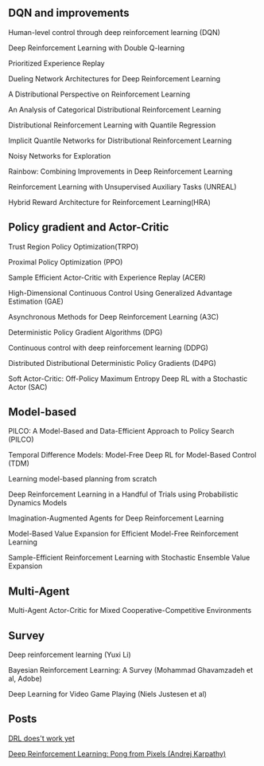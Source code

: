## DQN and improvements

Human-level control through deep reinforcement learning (DQN)

Deep Reinforcement Learning with Double Q-learning

Prioritized Experience Replay

Dueling Network Architectures for Deep Reinforcement Learning

A Distributional Perspective on Reinforcement Learning

An Analysis of Categorical Distributional Reinforcement Learning

Distributional Reinforcement Learning with Quantile Regression

Implicit Quantile Networks for Distributional Reinforcement Learning

Noisy Networks for Exploration

Rainbow: Combining Improvements in Deep Reinforcement Learning

Reinforcement Learning with Unsupervised Auxiliary Tasks (UNREAL)

Hybrid Reward Architecture for Reinforcement Learning(HRA)

## Policy gradient and Actor-Critic
Trust Region Policy Optimization(TRPO)

Proximal Policy Optimization (PPO)

Sample Efficient Actor-Critic with Experience Replay (ACER)

High-Dimensional Continuous Control Using Generalized Advantage Estimation (GAE)

Asynchronous Methods for Deep Reinforcement Learning (A3C)

Deterministic Policy Gradient Algorithms (DPG)

Continuous control with deep reinforcement learning (DDPG)

Distributed Distributional Deterministic Policy Gradients (D4PG)

Soft Actor-Critic: Off-Policy Maximum Entropy Deep RL with a Stochastic Actor (SAC)

## Model-based

PILCO: A Model-Based and Data-Efficient Approach to Policy Search (PILCO)

Temporal Difference Models: Model-Free Deep RL for Model-Based Control (TDM)

Learning model-based planning from scratch

Deep Reinforcement Learning in a Handful of Trials using Probabilistic Dynamics Models

Imagination-Augmented Agents for Deep Reinforcement Learning

Model-Based Value Expansion for Efficient Model-Free Reinforcement Learning

Sample-Efficient Reinforcement Learning with Stochastic Ensemble Value Expansion

## Multi-Agent

Multi-Agent Actor-Critic for Mixed Cooperative-Competitive Environments

## Survey
Deep reinforcement learning (Yuxi Li)

Bayesian Reinforcement Learning: A Survey (Mohammad Ghavamzadeh et al, Adobe)

Deep Learning for Video Game Playing (Niels Justesen et al)

## Posts
[DRL does't work yet](https://www.alexirpan.com/2018/02/14/rl-hard.html)

[Deep Reinforcement Learning: Pong from Pixels (Andrej Karpathy)](http://karpathy.github.io/2016/05/31/rl/)
